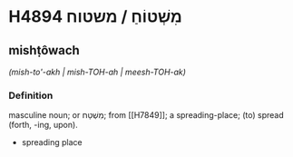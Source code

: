 # H4894 מִשְׁטוֹחַ / משטוח

## mishṭôwach

_(mish-to'-akh | mish-TOH-ah | meesh-TOH-ak)_

### Definition

masculine noun; or מִשְׁטַח; from [[H7849]]; a spreading-place; (to) spread (forth, -ing, upon).

- spreading place
